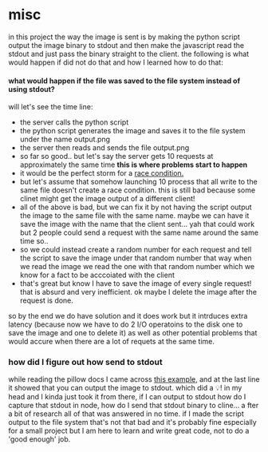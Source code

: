 






# misc
in this project the way the image is sent is by making the python script output the image binary to stdout and then make the javascript read the stdout and just pass the binary straight to the client.
the following is what would happen if did not do that and how I learned how to do that:
#### what would happen if the file was saved to the file system instead of using stdout?
will let's see the time line:
* the server calls the python script
* the python script generates the image and saves it to the file system under the name output.png
* the server then reads and sends the file output.png
* so far so good.. but let's say the server gets 10 requests at approximately the same time
**this is where problems start to happen**
* it would be the perfect storm for a [race condition.](https://en.wikipedia.org/wiki/Race_condition)
* but let's assume that somehow launching 10 process that all write to the same file doesn't create a race condition. this is still bad because some clinet might get the image output of a different client!
* all of the above is bad, but we can fix it by not having the script output the image to the same file with the same name. maybe we can have it save the image with the name that the client sent... yah that could work but 2 people could send a request with the same name around the same time so..
* so we could instead create a random number for each request and tell the script to save the image under that random number that way when we read the image we read the one with that random number which we know for a fact to be acccoiated with the client
* that's great but know I have to save the image of every single request! that is absurd and very inefficient. ok maybe I delete the image after the request is done.

so by the end we do have solution and it does work but it intrduces extra latency (because now we have to do 2 I/O operatoins to the disk one to save the image and one to delete it) as well as other potential problems that would accure when there are a lot of requets at the same time.

### how did I figure out how send to stdout
while reading the pillow docs I came across [this example](https://pillow.readthedocs.io/en/stable/reference/ImageDraw.html#example-draw-a-gray-cross-over-an-image), and at the last line it showed that you can output the image to stdout.
which did a 💡! in my head and I kinda just took it from there, if I can output to stdout how do I capture that stdout in node, how do I send that stdout binary to cline... a fter a bit of research all of that was answered in no time.
if I made the script output to the file system that's not that bad and it's probably fine especially for a small project but I am here to learn and write great code, not to do a 'good enough' job.